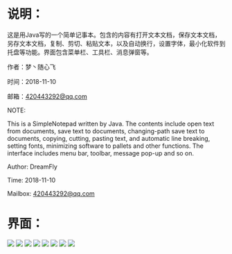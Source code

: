 # 说明：
    
这是用Java写的一个简单记事本。包含的内容有打开文本文档，保存文本文档，另存文本文档，复制、剪切、粘贴文本，以及自动换行，设置字体，最小化软件到托盘等功能。界面包含菜单栏、工具栏、消息弹窗等。

作者：梦丶随心飞

时间：2018-11-10

邮箱：420443292@qq.com

NOTE:

This is a SimpleNotepad written by Java. The contents include open text from documents, save text to documents, changing-path save text to documents, copying, cutting, pasting text, and automatic line breaking, setting fonts, minimizing software to pallets and other functions. The interface includes menu bar, toolbar, message pop-up and so on. 

Author: DreamFly

Time: 2018-11-10

Mailbox: 420443292@qq.com

# 界面：
    
<img src="https://i.loli.net/2018/11/11/5be8425cbad3f.png"/>
<img src="https://i.loli.net/2018/11/11/5be84259ec589.png"/>
<img src="https://i.loli.net/2018/11/11/5be8425a16731.png"/>
<img src="https://i.loli.net/2018/11/11/5be8425c90bdb.png"/>
<img src="https://i.loli.net/2018/11/11/5be8425cc2781.png"/>
<img src="https://i.loli.net/2018/11/11/5be8437bb61ef.png"/>
<img src="https://i.loli.net/2018/11/11/5be8437bf40c5.png"/>
<img src="https://i.loli.net/2018/11/11/5be8437c01891.png"/>







